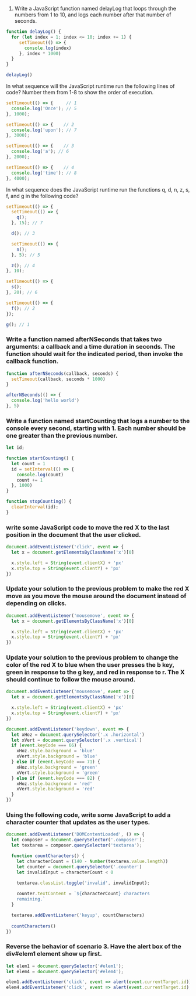 1) Write a JavaScript function named delayLog that loops through the numbers from 1 to 10, 
and logs each number after that number of seconds. 

```js
function delayLog() {
  for (let index = 1; index <= 10; index += 1) {
     setTimeout(() => {
       console.log(index)
     }, index * 1000)
  }
}

delayLog()
```

In what sequence will the JavaScript runtime run the following lines of code? Number them from 1-8 to show the order of execution.

```js
setTimeout(() => {     // 1
  console.log('Once'); // 5
}, 1000);

setTimeout(() => {    // 2
  console.log('upon'); // 7
}, 3000);

setTimeout(() => {    // 3
  console.log('a'); // 6
}, 2000);

setTimeout(() => {    // 4
  console.log('time'); // 8
}, 4000);
```

In what sequence does the JavaScript runtime run the functions q, d, n, z, s, f, and g in the following code?

```js
setTimeout(() => {
  setTimeout(() => {
    q();
  }, 15); // 7

  d(); // 3

  setTimeout(() => {
    n();
  }, 5); // 5

  z(); // 4
}, 10);

setTimeout(() => {
  s();
}, 20); // 6

setTimeout(() => {
  f(); // 2
});

g(); // 1 
```

### Write a function named afterNSeconds that takes two arguments: a callback and a time duration in seconds. The function should wait for the indicated period, then invoke the callback function.

```js
function afterNSeconds(callback, seconds) {
  setTimeout(callback, seconds * 1000)
}

afterNSeconds(() => {
  console.log('hello world')
}, 5)
```

### Write a function named startCounting that logs a number to the console every second, starting with 1. Each number should be one greater than the previous number.

```js
let id;

function startCounting() {
  let count = 1
  id = setInterval(() => {
    console.log(count)
    count += 1
  }, 1000)
}

function stopCounting() {
  clearInterval(id);
}
```

### write some JavaScript code to move the red X to the last position in the document that the user clicked. 

```js
document.addEventListener('click', event => {
  let x = document.getElementsByClassName('x')[0]

  x.style.left = String(event.clientX) + 'px'
  x.style.top = String(event.clientY) + 'px'
})
```

### Update your solution to the previous problem to make the red X move as you move the mouse around the document instead of depending on clicks.

```js
document.addEventListener('mousemove', event => {
  let x = document.getElementsByClassName('x')[0]

  x.style.left = String(event.clientX) + 'px'
  x.style.top = String(event.clientY) + 'px'
})
```


### Update your solution to the previous problem to change the color of the red X to blue when the user presses the b key, green in response to the g key, and red in response to r. The X should continue to follow the mouse around.

```js
document.addEventListener('mousemove', event => {
  let x = document.getElementsByClassName('x')[0]

  x.style.left = String(event.clientX) + 'px'
  x.style.top = String(event.clientY) + 'px'
})

document.addEventListener('keydown', event => {
  let xHoz = document.querySelector('.x .horizontal')
  let xVert = document.querySelector('.x .vertical')
  if (event.keyCode === 66) {
    xHoz.style.background = 'blue'
    xVert.style.background = 'blue'
  } else if (event.keyCode === 71) {
    xHoz.style.background = 'green'
    xVert.style.background = 'green'
  } else if (event.keyCode === 82) {
    xHoz.style.background = 'red'
    xVert.style.background = 'red'
  }
})
```

### Using the following code, write some JavaScript to add a character counter that updates as the user types.

```js
document.addEventListener('DOMContentLoaded', () => {
  let composer = document.querySelector('.composer');
  let textarea = composer.querySelector('textarea');

  function countCharacters() {
    let characterCount = (140 - Number(textarea.value.length))
    let counter = document.querySelector('.counter')
    let invalidInput = characterCount < 0
    
    textarea.classList.toggle('invalid', invalidInput);

    counter.textContent = `${characterCount} characters        
    remaining.`
  }

  textarea.addEventListener('keyup', countCharacters)
  
  countCharacters()
})
```

### Reverse the behavior of scenario 3. Have the alert box of the div#elem1 element show up first.


```js
let elem1 = document.querySelector('#elem1');
let elem4 = document.querySelector('#elem4');

elem1.addEventListener('click', event => alert(event.currentTarget.id));
elem4.addEventListener('click', event => alert(event.currentTarget.id), false);
```